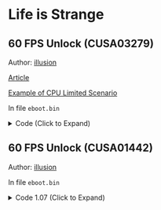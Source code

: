 # Life is Strange

## 60 FPS Unlock (CUSA03279)

Author: [illusion](https://github.com/illusion0001)

[Article](https://illusion0001.github.io/patches/2021/05/11/wif-dawn-60fps/)

[Example of CPU Limited Scenario](https://cdn.discordapp.com/attachments/650395105479360514/840144551825244180/20210507_191348_00757258.png)

In file `eboot.bin`

<details>
<summary>Code (Click to Expand)</summary>

```

# 60fps unlock

B0 01 C5 F9 5C 05 DF 37 7A 01 C5 F9 7C C0 C4 C1 7B 5C 07 C4 C1 7B 59 45 00 C5 FB 5C C1 C5 FA 10 0D 30 39 7A 01 C5 FB 5A C0 C5 F8 2E C8 77 AA

B0 00 C5 F9 5C 05 DF 37 7A 01 C5 F9 7C C0 C4 C1 7B 5C 07 C4 C1 7B 59 45 00 C5 FB 5C C1 C5 FA 10 0D 30 39 7A 01 C5 FB 5A C0 C5 F8 2E C8 90 90

# minor performance improvement

C5 FA 10 40 0C 31 C0 C5 FA

E8 05 B6 18 00 31 C0 C5 FA

55 48 89 E5 41 57 41 56 41 55 41 54 53 48 81 EC F8 06 00 00 48 8B 0D 15

C3 C7 40 0C 00 00 00 3E C5 FA 10 40 0C C6 40 1C 00 C3 00 00 48 8B 0D 15
```

</details>

## 60 FPS Unlock (CUSA01442)

Author: [illusion](https://github.com/illusion0001)

In file `eboot.bin`

<details>
<summary>Code 1.07 (Click to Expand)</summary>

```
# 60fps unlock

B0 01 C5 F8 2E C8 77 AA

B0 00 C5 F8 2E C8 90 90
```

</details>

